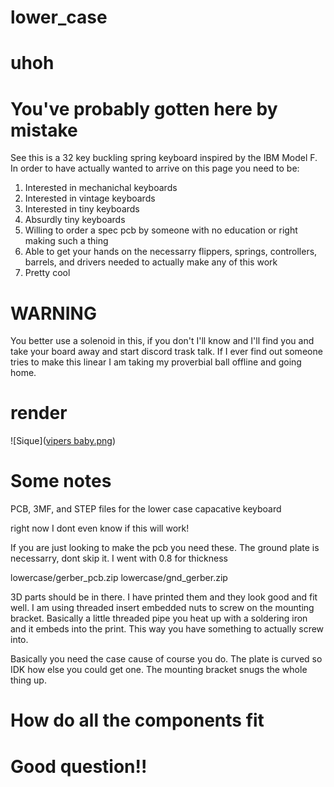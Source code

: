 # lower_case

# uhoh
# You've probably gotten here by mistake
See this is a 32 key buckling spring keyboard inspired by the IBM Model F.
In order to have actually wanted to arrive on this page you need to be:
1) Interested in mechanichal keyboards
2) Interested in vintage keyboards
3) Interested in tiny keyboards
4) Absurdly tiny keyboards
5) Willing to order a spec pcb by someone with no education or right making such a thing
6) Able to get your hands on the necessarry flippers, springs, controllers, barrels, and drivers needed to actually make any of this work
7) Pretty cool

# WARNING

You better use a solenoid in this, if you don't I'll know and I'll find you and take your board away and start discord trask talk. If I ever find out someone tries to make this linear I am taking my proverbial ball offline and going home.

# render
![Sique]([vipers baby.png](https://raw.githubusercontent.com/ImYourHuckleberry/lower_case/main/vipers%20baby.png))

# Some notes

PCB, 3MF, and STEP files for the lower case capacative keyboard

right now I dont even know if this will work!

If you are just looking to make the pcb you need these. The ground plate is necessarry, dont skip it. I went with 0.8 for thickness

lowercase/gerber_pcb.zip
lowercase/gnd_gerber.zip

3D parts should be in there. I have printed them and they look good and fit well. I am using threaded insert embedded nuts to screw on the mounting bracket. 
Basically a little threaded pipe you heat up with a soldering iron and it embeds into the print. This way you have something to actually screw into.

Basically you need the case cause of course you do. The plate is curved so IDK how else you could get one. The mounting bracket snugs the whole thing up.

# How do all the components fit
# Good question!!

